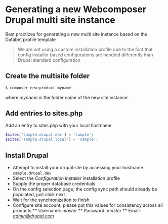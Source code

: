 # Generating a new Webcomposer Drupal multi site instance

Best practices for generating a new multi site instance based on the Dafabet profile template

> We are not using a custom installation profile due to the fact that config installer
> based configurations are handled differently than Drupal standard configuration

## Create the multisite folder

```bash
$ composer new:product myname
```
where *myname* is the folder name of the new site instance

## Add entries to sites.php

Add an entry to sites.php with your local hostname

```php
$sites['sample.drupal.dev'] = 'sample';
$sites['sample.drupal.local'] = 'sample';
```

## Install Drupal

* Attempt to install your drupal site by accessing your hostname `sample.drupal.dev`
* Select the *Configuration Installer* installation profile
* Supply the proper database credentials
* On the config selection page, the config sync path should already be populated, just click next
* Wait for the synchronization to finish
* Configure site account, please put this values for consistency across all products
** Username: *master*
** Password: *master*
** Email: *admin@drupal.com*
